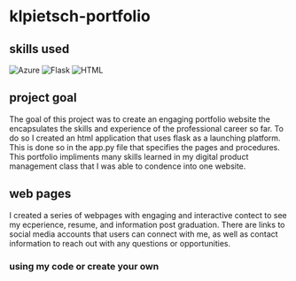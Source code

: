 # klpietsch-portfolio

## skills used
![Azure](https://img.shields.io/badge/Microsoft_Azure-0089D6?style=for-the-badge&logo=microsoft-azure&logoColor=white)
![Flask](https://img.shields.io/badge/Flask-2.0+-green?style=for-the-badge&logo=flask&logoColor=white)
![HTML](https://img.shields.io/badge/HTML-5-orange?style=for-the-badge&logo=html5&logoColor=white)

## project goal
The goal of this project was to create an engaging portfolio website the encapsulates the skills and experience of the professional career so far. To do so I created an html application that uses flask as a launching platform. This is done so in the app.py file that specifies the pages and procedures. This portfolio impliments many skills learned in my digital product management class that I was able to condence into one website.

## web pages
I created a series of webpages with engaging and interactive contect to see my ecperience, resume, and information post graduation. There are links to social media accounts that users can connect with me, as well as contact information to reach out with any questions or opportunities.

### using my code or create your own
 
